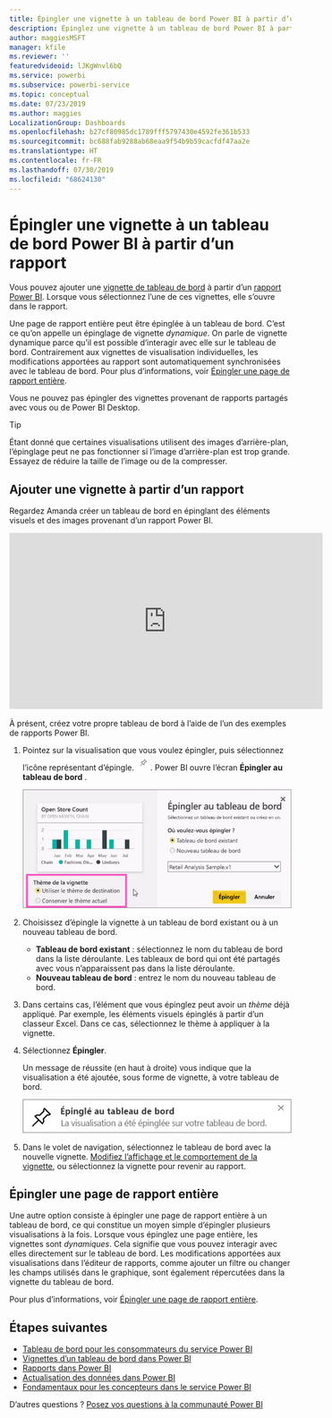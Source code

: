 ```yaml
---
title: Épingler une vignette à un tableau de bord Power BI à partir d’un rapport
description: Épinglez une vignette à un tableau de bord Power BI à partir d’un rapport.
author: maggiesMSFT
manager: kfile
ms.reviewer: ''
featuredvideoid: lJKgWnvl6bQ
ms.service: powerbi
ms.subservice: powerbi-service
ms.topic: conceptual
ms.date: 07/23/2019
ms.author: maggies
LocalizationGroup: Dashboards
ms.openlocfilehash: b27cf80985dc1789fff5797430e4592fe361b533
ms.sourcegitcommit: bc688fab9288ab68eaa9f54b9b59cacfdf47aa2e
ms.translationtype: HT
ms.contentlocale: fr-FR
ms.lasthandoff: 07/30/2019
ms.locfileid: "68624130"
---
```

# <a name="pin-a-tile-to-a-power-bi-dashboard-from-a-report"></a>Épingler une vignette à un tableau de bord Power BI à partir d’un rapport

Vous pouvez ajouter une [vignette de tableau de bord](consumer/end-user-tiles.md) à partir d’un [rapport Power BI](consumer/end-user-reports.md). Lorsque vous sélectionnez l’une de ces vignettes, elle s’ouvre dans le rapport.

Une page de rapport entière peut être épinglée à un tableau de bord. C’est ce qu’on appelle un épinglage de vignette *dynamique*. On parle de vignette dynamique parce qu’il est possible d’interagir avec elle sur le tableau de bord. Contrairement aux vignettes de visualisation individuelles, les modifications apportées au rapport sont automatiquement synchronisées avec le tableau de bord. Pour plus d’informations, voir [Épingler une page de rapport entière](#pin-an-entire-report-page).

Vous ne pouvez pas épingler des vignettes provenant de rapports partagés avec vous ou de Power BI Desktop. 

> [!TIP]
> Étant donné que certaines visualisations utilisent des images d’arrière-plan, l’épinglage peut ne pas fonctionner si l’image d’arrière-plan est trop grande. Essayez de réduire la taille de l’image ou de la compresser.  
> 
> 

## <a name="pin-a-tile-from-a-report"></a>Ajouter une vignette à partir d’un rapport
Regardez Amanda créer un tableau de bord en épinglant des éléments visuels et des images provenant d’un rapport Power BI.
    

<iframe width="560" height="315" src="https://www.youtube.com/embed/lJKgWnvl6bQ" frameborder="0" allowfullscreen></iframe>

À présent, créez votre propre tableau de bord à l’aide de l’un des exemples de rapports Power BI.

1. Pointez sur la visualisation que vous voulez épingler, puis sélectionnez l’icône représentant d’épingle. ![Icône d’épingle](media/service-dashboard-pin-tile-from-report/pbi_pintile_small.png). Power BI ouvre l’écran **Épingler au tableau de bord** .
   
     ![fenêtre Épingler au tableau de bord](media/service-dashboard-pin-tile-from-report/pbi_themes2.png)
2. Choisissez d’épingle la vignette à un tableau de bord existant ou à un nouveau tableau de bord.
   
   * **Tableau de bord existant** : sélectionnez le nom du tableau de bord dans la liste déroulante. Les tableaux de bord qui ont été partagés avec vous n’apparaissent pas dans la liste déroulante.
   * **Nouveau tableau de bord** : entrez le nom du nouveau tableau de bord.
3. Dans certains cas, l’élément que vous épinglez peut avoir un *thème* déjà appliqué. Par exemple, les éléments visuels épinglés à partir d’un classeur Excel. Dans ce cas, sélectionnez le thème à appliquer à la vignette.
4. Sélectionnez **Épingler**.
   
   Un message de réussite (en haut à droite) vous indique que la visualisation a été ajoutée, sous forme de vignette, à votre tableau de bord.
   
   ![Message de réussite](media/service-dashboard-pin-tile-from-report/pinsuccess.png)
5. Dans le volet de navigation, sélectionnez le tableau de bord avec la nouvelle vignette. [Modifiez l’affichage et le comportement de la vignette](service-dashboard-edit-tile.md), ou sélectionnez la vignette pour revenir au rapport.

## <a name="pin-an-entire-report-page"></a>Épingler une page de rapport entière
Une autre option consiste à épingler une page de rapport entière à un tableau de bord, ce qui constitue un moyen simple d’épingler plusieurs visualisations à la fois. Lorsque vous épinglez une page entière, les vignettes sont *dynamiques*. Cela signifie que vous pouvez interagir avec elles directement sur le tableau de bord. Les modifications apportées aux visualisations dans l’éditeur de rapports, comme ajouter un filtre ou changer les champs utilisés dans le graphique, sont également répercutées dans la vignette du tableau de bord.  

Pour plus d’informations, voir [Épingler une page de rapport entière](service-dashboard-pin-live-tile-from-report.md).

## <a name="next-steps"></a>Étapes suivantes
- [Tableau de bord pour les consommateurs du service Power BI](consumer/end-user-dashboards.md)
- [Vignettes d’un tableau de bord dans Power BI](consumer/end-user-tiles.md)
- [Rapports dans Power BI](consumer/end-user-reports.md)
- [Actualisation des données dans Power BI](refresh-data.md)
- [Fondamentaux pour les concepteurs dans le service Power BI](service-basic-concepts.md)

D’autres questions ? [Posez vos questions à la communauté Power BI](http://community.powerbi.com/)

